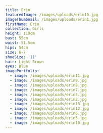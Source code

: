 ```yaml
---
title: Erin
featuredImage: /images/uploads/erin10.jpg
imageThumbnail: /images/uploads/erin1.jpg
firstName: Erin
collection: Girls
height: 119cm
bust: 55cm
waist: 51.5cm
hips: 54cm
size: 6-7
shoeSize: '11'
hair: Light Brown
eyes: Blue
imagePortfolio:
  - image: /images/uploads/erin11.jpg
  - image: /images/uploads/erin9.jpg
  - image: /images/uploads/erin8.jpg
  - image: /images/uploads/erin7.jpg
  - image: /images/uploads/erin3.jpg
  - image: /images/uploads/erin2.jpg
  - image: /images/uploads/erin13.jpg
  - image: /images/uploads/erin12.jpg
  - image: /images/uploads/erin6.jpg
  - image: /images/uploads/erin5.jpg
  - image: /images/uploads/erin10.jpg
---
```


